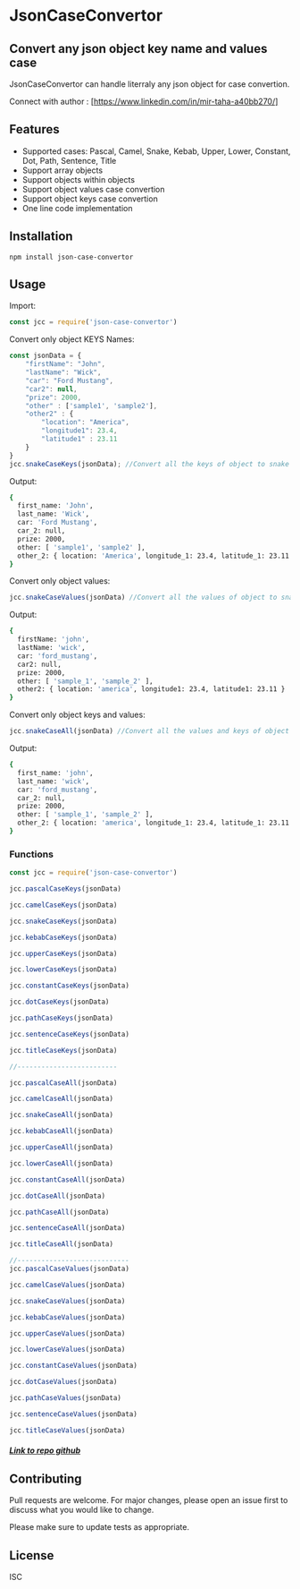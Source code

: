 # JsonCaseConvertor
## Convert any json object key name and values case

JsonCaseConvertor can handle literraly any json object for case convertion. 

Connect with author : [https://www.linkedin.com/in/mir-taha-a40bb270/]

## Features

- Supported cases: Pascal, Camel, Snake, Kebab, Upper, Lower, Constant, Dot, Path, Sentence, Title
- Support array objects
- Support objects within objects
- Support object values case convertion
- Support object keys case convertion
- One line code implementation

## Installation

```npm
npm install json-case-convertor
```

## Usage

Import:

```javascript
const jcc = require('json-case-convertor')
```

Convert only object KEYS Names:

```javascript
const jsonData = { 
	"firstName": "John", 
	"lastName": "Wick", 
	"car": "Ford Mustang",
	"car2": null,
	"prize": 2000,
	"other" : ['sample1', 'sample2'],
	"other2" : {
		"location": "America",
		"longitude1": 23.4,
		"latitude1" : 23.11
	}
}
jcc.snakeCaseKeys(jsonData); //Convert all the keys of object to snake case
```

Output:

```sh
{
  first_name: 'John',
  last_name: 'Wick',
  car: 'Ford Mustang',
  car_2: null,
  prize: 2000,
  other: [ 'sample1', 'sample2' ],
  other_2: { location: 'America', longitude_1: 23.4, latitude_1: 23.11 }
}
```

Convert only object values:

```javascript
jcc.snakeCaseValues(jsonData) //Convert all the values of object to snake case
```

Output:

```sh
{
  firstName: 'john',
  lastName: 'wick',
  car: 'ford_mustang',
  car2: null,
  prize: 2000,
  other: [ 'sample_1', 'sample_2' ],
  other2: { location: 'america', longitude1: 23.4, latitude1: 23.11 }
}
```

Convert only object keys and values:

```javascript
jcc.snakeCaseAll(jsonData) //Convert all the values and keys of object to snake case
```
Output:

```sh
{
  first_name: 'john',
  last_name: 'wick',
  car: 'ford_mustang',
  car_2: null,
  prize: 2000,
  other: [ 'sample_1', 'sample_2' ],
  other_2: { location: 'america', longitude_1: 23.4, latitude_1: 23.11 }
}
```

### Functions

```javascript
const jcc = require('json-case-convertor')

jcc.pascalCaseKeys(jsonData)

jcc.camelCaseKeys(jsonData)

jcc.snakeCaseKeys(jsonData)

jcc.kebabCaseKeys(jsonData)

jcc.upperCaseKeys(jsonData)

jcc.lowerCaseKeys(jsonData)

jcc.constantCaseKeys(jsonData)

jcc.dotCaseKeys(jsonData)

jcc.pathCaseKeys(jsonData)

jcc.sentenceCaseKeys(jsonData)

jcc.titleCaseKeys(jsonData)

//-------------------------

jcc.pascalCaseAll(jsonData)

jcc.camelCaseAll(jsonData)

jcc.snakeCaseAll(jsonData)

jcc.kebabCaseAll(jsonData)

jcc.upperCaseAll(jsonData)

jcc.lowerCaseAll(jsonData)

jcc.constantCaseAll(jsonData)

jcc.dotCaseAll(jsonData)

jcc.pathCaseAll(jsonData)

jcc.sentenceCaseAll(jsonData)

jcc.titleCaseAll(jsonData)

//----------------------------
jcc.pascalCaseValues(jsonData)

jcc.camelCaseValues(jsonData)

jcc.snakeCaseValues(jsonData)

jcc.kebabCaseValues(jsonData)

jcc.upperCaseValues(jsonData)

jcc.lowerCaseValues(jsonData)

jcc.constantCaseValues(jsonData)

jcc.dotCaseValues(jsonData)

jcc.pathCaseValues(jsonData)

jcc.sentenceCaseValues(jsonData)

jcc.titleCaseValues(jsonData)

```

##### [Link to repo github](https://github.com/MIRTAHAALI/json-case-convertor)

## Contributing

Pull requests are welcome. For major changes, please open an issue first to discuss what you would like to change.

Please make sure to update tests as appropriate.

## License

ISC
